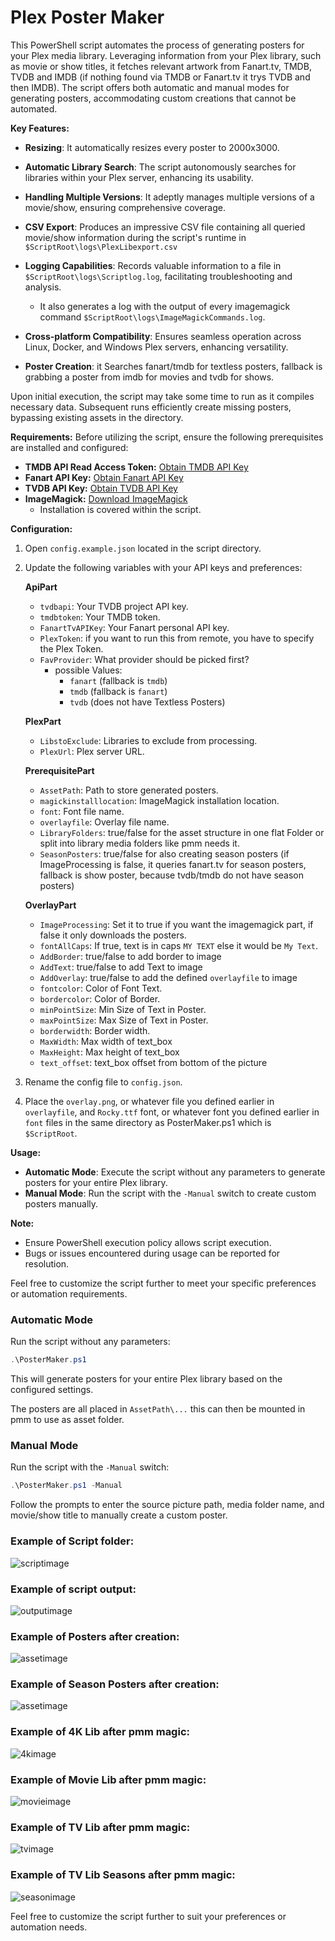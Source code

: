 # Plex Poster Maker

This PowerShell script automates the process of generating posters for your Plex media library. Leveraging information from your Plex library, such as movie or show titles, it fetches relevant artwork from Fanart.tv, TMDB, TVDB and IMDB (if nothing found via TMDB or Fanart.tv it trys TVDB and then IMDB). The script offers both automatic and manual modes for generating posters, accommodating custom creations that cannot be automated.

**Key Features:**
- **Resizing**: It automatically resizes every poster to 2000x3000.
- **Automatic Library Search**: The script autonomously searches for libraries within your Plex server, enhancing its usability.
- **Handling Multiple Versions**: It adeptly manages multiple versions of a movie/show, ensuring comprehensive coverage.
- **CSV Export**: Produces an impressive CSV file containing all queried movie/show information during the script's runtime in `$ScriptRoot\logs\PlexLibexport.csv`
- **Logging Capabilities**: Records valuable information to a file in `$ScriptRoot\logs\Scriptlog.log`, facilitating troubleshooting and analysis.
    
    - It also generates a log with the output of every imagemagick command `$ScriptRoot\logs\ImageMagickCommands.log`.
- **Cross-platform Compatibility**: Ensures seamless operation across Linux, Docker, and Windows Plex servers, enhancing versatility.
- **Poster Creation**: it Searches fanart/tmdb for textless posters, fallback is grabbing a poster from imdb for movies and tvdb for shows.

Upon initial execution, the script may take some time to run as it compiles necessary data. Subsequent runs efficiently create missing posters, bypassing existing assets in the directory.

**Requirements:**
Before utilizing the script, ensure the following prerequisites are installed and configured:

- **TMDB API Read Access Token:** [Obtain TMDB API Key](https://www.themoviedb.org/settings/api)
- **Fanart API Key:** [Obtain Fanart API Key](https://fanart.tv/get-an-api-key)
- **TVDB API Key:** [Obtain TVDB API Key](https://thetvdb.com/api-information/signup)
- **ImageMagick:** [Download ImageMagick](https://imagemagick.org/archive/binaries/ImageMagick-7.1.1-27-Q16-HDRI-x64-dll.exe)
    - Installation is covered within the script.

**Configuration:**
1. Open `config.example.json` located in the script directory.
2. Update the following variables with your API keys and preferences:
    
    **ApiPart**
   - `tvdbapi`: Your TVDB project API key.
   - `tmdbtoken`: Your TMDB token.
   - `FanartTvAPIKey`: Your Fanart personal API key.
   - `PlexToken`: if you want to run this from remote, you have to specify the Plex Token.
   - `FavProvider`: What provider should be picked first? 
        - possible Values: 
            - `fanart` (fallback is `tmdb`)
            - `tmdb` (fallback is `fanart`)
            - `tvdb` (does not have Textless Posters)
   
   **PlexPart**
   - `LibstoExclude`: Libraries to exclude from processing.
   - `PlexUrl`: Plex server URL.

   **PrerequisitePart**
   - `AssetPath`: Path to store generated posters.
   - `magickinstalllocation`: ImageMagick installation location.
   - `font`: Font file name.
   - `overlayfile`: Overlay file name.
   - `LibraryFolders`: true/false for the asset structure in one flat Folder or split into library media folders like pmm needs it.
   - `SeasonPosters`: true/false for also creating season posters (if ImageProcessing is false, it queries fanart.tv for season posters, fallback is show poster, because tvdb/tmdb do not have season posters)

   **OverlayPart**
   - `ImageProcessing`: Set it to true if you want the imagemagick part, if false it only downloads the posters.
   - `fontAllCaps`: If true, text is in caps `MY TEXT` else it would be `My Text`.
   - `AddBorder`: true/false to add border to image
   - `AddText`: true/false to add Text to image
   - `AddOverlay`: true/false to add the defined `overlayfile` to image
   - `fontcolor`: Color of Font Text.
   - `bordercolor`: Color of Border.
   - `minPointSize`: Min Size of Text in Poster.
   - `maxPointSize`: Max Size of Text in Poster.
   - `borderwidth`: Border width.
   - `MaxWidth`: Max width of text_box
   - `MaxHeight`: Max height of text_box
   - `text_offset`: text_box offset from bottom of the picture
3. Rename the config file to `config.json`.
4. Place the `overlay.png`, or whatever file you defined earlier in `overlayfile`, and `Rocky.ttf` font, or whatever font you defined earlier in `font` files in the same directory as PosterMaker.ps1 which is `$ScriptRoot`.

**Usage:**
- **Automatic Mode**: Execute the script without any parameters to generate posters for your entire Plex library.
- **Manual Mode**: Run the script with the `-Manual` switch to create custom posters manually.

**Note:**
- Ensure PowerShell execution policy allows script execution.
- Bugs or issues encountered during usage can be reported for resolution.

Feel free to customize the script further to meet your specific preferences or automation requirements.

### Automatic Mode

Run the script without any parameters:

```powershell
.\PosterMaker.ps1
```

This will generate posters for your entire Plex library based on the configured settings.

The posters are all placed in `AssetPath\...` this can then be mounted in pmm to use as asset folder.

### Manual Mode

Run the script with the `-Manual` switch:

```powershell
.\PosterMaker.ps1 -Manual
```

Follow the prompts to enter the source picture path, media folder name, and movie/show title to manually create a custom poster.


### Example of Script folder:
![scriptimage](https://i.imgur.com/bA1w9Ks.png)

### Example of script output:
![outputimage](https://i.imgur.com/JJBY4Pz.png)

### Example of Posters after creation:
![assetimage](https://i.imgur.com/3Snagbg.png)

### Example of Season Posters after creation:
![assetimage](https://i.imgur.com/xCea7b1.png)

### Example of 4K Lib after pmm magic:
![4kimage](https://i.imgur.com/5psJmCU.png)

### Example of Movie Lib after pmm magic:
![movieimage](https://i.imgur.com/Nfdten6.png)

### Example of TV Lib after pmm magic:
![tvimage](https://i.imgur.com/lR6lGzY.jpeg)

### Example of TV Lib Seasons after pmm magic:
![seasonimage](https://i.imgur.com/yR4xEtW.png)


Feel free to customize the script further to suit your preferences or automation needs.
